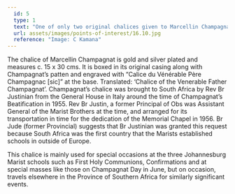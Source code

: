```yaml
---
  id: 5
  type: 1
  text: "One of only two original chalices given to Marcellin Champagnat during his life. "
  url: assets/images/points-of-interest/16.10.jpg
  reference: "Image: C Kamana"
---
```

The chalice of Marcellin Champagnat is gold and silver plated and measures c. 15 x 30 cms.  It is boxed in its original casing along with Champagnat’s patten and engraved with “Calice du Vénérable Père Champagnac [sic]” at the base. Translated: ‘Chalice of the Venerable Father Champagnat’. Champagnat’s chalice was brought to South Africa by Rev Br Justinian from the General House in Italy around the time of Champagnat’s Beatification in 1955. Rev Br Justin, a former Principal of Obs was Assistant General of the Marist Brothers at the time, and arranged for its transportation in time for the dedication of the Memorial Chapel in 1956. Br Jude (former Provincial) suggests that Br Justinian was granted this request because South Africa was the first country that the Marists established schools in outside of Europe.

This chalice is mainly used for special occasions at the three Johannesburg Marist schools such as First Holy Communions, Confirmations and at special masses like those on Champagnat Day in June, but on occasion, travels elsewhere in the Province of Southern Africa for similarly significant events. 
    